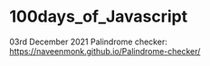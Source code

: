 # 100days_of_Javascript
03rd December 2021
Palindrome checker: https://naveenmonk.github.io/Palindrome-checker/
